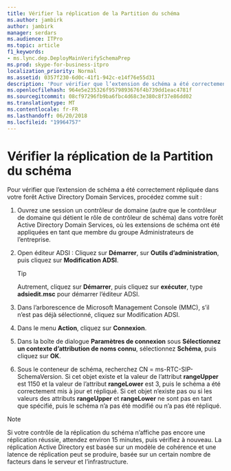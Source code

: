 ```yaml
---
title: Vérifier la réplication de la Partition du schéma
ms.author: jambirk
author: jambirk
manager: serdars
ms.audience: ITPro
ms.topic: article
f1_keywords:
- ms.lync.dep.DeployMainVerifySchemaPrep
ms.prod: skype-for-business-itpro
localization_priority: Normal
ms.assetid: 0357f230-6d0c-41f1-942c-e14f76e55d31
description: 'Pour vérifier que l’extension de schéma a été correctement répliquée dans votre forêt Active Directory Domain Services, procédez comme suit :'
ms.openlocfilehash: 964e5e235326f9579893676f4b739dd1eac4781f
ms.sourcegitcommit: 08cf97296fb9ba6fbc4d68c3e380c8f37e86dd02
ms.translationtype: MT
ms.contentlocale: fr-FR
ms.lasthandoff: 06/20/2018
ms.locfileid: "19964757"
---
```

# <a name="verify-replication-of-schema-partition"></a>Vérifier la réplication de la Partition du schéma
 
Pour vérifier que l’extension de schéma a été correctement répliquée dans votre forêt Active Directory Domain Services, procédez comme suit :
  
1. Ouvrez une session un contrôleur de domaine (autre que le contrôleur de domaine qui détient le rôle de contrôleur de schéma) dans votre forêt Active Directory Domain Services, où les extensions de schéma ont été appliquées en tant que membre du groupe Administrateurs de l’entreprise.
    
2. Open éditeur ADSI : Cliquez sur **Démarrer**, sur **Outils d’administration**, puis cliquez sur **Modification ADSI**.
    
    > [!TIP]
    > Autrement, cliquez sur **Démarrer**, puis cliquez sur **exécuter**, type **adsiedit.msc** pour démarrer l’éditeur ADSI.
  
3. Dans l’arborescence de Microsoft Management Console (MMC), s’il n’est pas déjà sélectionné, cliquez sur Modification ADSI.
    
4. Dans le menu **Action**, cliquez sur **Connexion**.
    
5. Dans la boîte de dialogue **Paramètres de connexion** sous **Sélectionnez un contexte d’attribution de noms connu**, sélectionnez **Schéma**, puis cliquez sur **OK**.
    
6. Sous le conteneur de schéma, recherchez CN = ms-RTC-SIP-SchemaVersion. Si cet objet existe et la valeur de l’attribut **rangeUpper** est 1150 et la valeur de l’attribut **rangeLower** est 3, puis le schéma a été correctement mis à jour et répliqué. Si cet objet n’existe pas ou si les valeurs des attributs **rangeUpper** et **rangeLower** ne sont pas en tant que spécifié, puis le schéma n’a pas été modifié ou n’a pas été répliqué.
    
> [!NOTE]
> Si votre contrôle de la réplication du schéma n’affiche pas encore une réplication réussie, attendez environ 15 minutes, puis vérifiez à nouveau. La réplication Active Directory est basée sur un modèle de cohérence et une latence de réplication peut se produire, basée sur un certain nombre de facteurs dans le serveur et l’infrastructure. 
  

